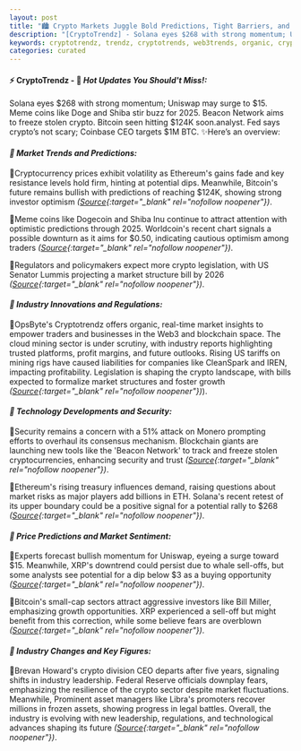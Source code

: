 ```yaml
---
layout: post
title: "🏙️ Crypto Markets Juggle Bold Predictions, Tight Barriers, and Rising Risks"
description: "[CryptoTrendz] - Solana eyes $268 with strong momentum; Uniswap may surge to $15. Meme coins like Doge and Shiba stir buzz for 2025. Beacon Network aims to freeze stolen crypto. Bitcoin seen hitting $124K soon.analyst. Fed says crypto’s not scary; Coinbase CEO targets $1M BTC."
keywords: cryptotrendz, trendz, cryptotrends, web3trends, organic, crypto, Ethereum, market, XRP, Analyst, Mining, Investors, CEO
categories: curated
---
```


#### ⚡ CryptoTrendz - 📌 *Hot Updates You Should't Miss!:*

Solana eyes $268 with strong momentum; Uniswap may surge to $15. Meme coins like Doge and Shiba stir buzz for 2025. Beacon Network aims to freeze stolen crypto. Bitcoin seen hitting $124K soon.analyst. Fed says crypto’s not scary; Coinbase CEO targets $1M BTC. ✨Here’s an overview:


#### *🔖  Market Trends and Predictions:*  

🔹Cryptocurrency prices exhibit volatility as Ethereum's gains fade and key resistance levels hold firm, hinting at potential dips. Meanwhile, Bitcoin's future remains bullish with predictions of reaching $124K, showing strong investor optimism *([Source](https://s.avyag.com/y3mk){:target="_blank" rel="nofollow noopener"})*.  

🔹Meme coins like Dogecoin and Shiba Inu continue to attract attention with optimistic predictions through 2025. Worldcoin's recent chart signals a possible downturn as it aims for $0.50, indicating cautious optimism among traders *([Source](https://s.avyag.com/0f1w){:target="_blank" rel="nofollow noopener"})*.  

🔹Regulators and policymakers expect more crypto legislation, with US Senator Lummis projecting a market structure bill by 2026 *([Source](https://s.avyag.com/h4xz){:target="_blank" rel="nofollow noopener"})*.  

#### *🔖  Industry Innovations and Regulations:*  

🔹OpsByte's Cryptotrendz offers organic, real-time market insights to empower traders and businesses in the Web3 and blockchain space. The cloud mining sector is under scrutiny, with industry reports highlighting trusted platforms, profit margins, and future outlooks. Rising US tariffs on mining rigs have caused liabilities for companies like CleanSpark and IREN, impacting profitability. Legislation is shaping the crypto landscape, with bills expected to formalize market structures and foster growth *([Source](https://s.avyag.com/hdm3){:target="_blank" rel="nofollow noopener"})*).  

#### *🔖  Technology Developments and Security:*  

🔹Security remains a concern with a 51% attack on Monero prompting efforts to overhaul its consensus mechanism. Blockchain giants are launching new tools like the 'Beacon Network' to track and freeze stolen cryptocurrencies, enhancing security and trust *([Source](https://s.avyag.com/05w2){:target="_blank" rel="nofollow noopener"})*.  

🔹Ethereum's rising treasury influences demand, raising questions about market risks as major players add billions in ETH. Solana's recent retest of its upper boundary could be a positive signal for a potential rally to $268 *([Source](https://s.avyag.com/ti5x){:target="_blank" rel="nofollow noopener"})*.  

#### *🔖  Price Predictions and Market Sentiment:*  

🔹Experts forecast bullish momentum for Uniswap, eyeing a surge toward $15. Meanwhile, XRP's downtrend could persist due to whale sell-offs, but some analysts see potential for a dip below $3 as a buying opportunity *([Source](https://s.avyag.com/mikw){:target="_blank" rel="nofollow noopener"})*.  

🔹Bitcoin's small-cap sectors attract aggressive investors like Bill Miller, emphasizing growth opportunities. XRP experienced a sell-off but might benefit from this correction, while some believe fears are overblown *([Source](https://s.avyag.com/hjn7){:target="_blank" rel="nofollow noopener"})*.  

#### *🔖  Industry Changes and Key Figures:*  

🔹Brevan Howard's crypto division CEO departs after five years, signaling shifts in industry leadership. Federal Reserve officials downplay fears, emphasizing the resilience of the crypto sector despite market fluctuations. Meanwhile, Prominent asset managers like Libra's promoters recover millions in frozen assets, showing progress in legal battles. Overall, the industry is evolving with new leadership, regulations, and technological advances shaping its future *([Source](https://s.avyag.com/vpro){:target="_blank" rel="nofollow noopener"})*.
